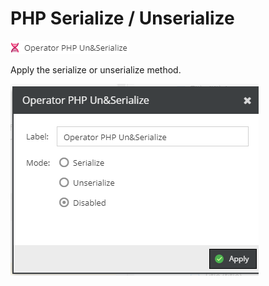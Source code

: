 # PHP Serialize / Unserialize

![Setting](../../../img/gridconfig/operator_php_symbol.png)

Apply the serialize or unserialize method.

![Sample](../../../img/gridconfig/operator_php_sample.png)





